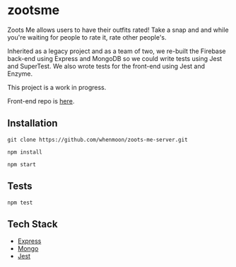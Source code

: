 # zootsme

Zoots Me allows users to have their outfits rated! Take a snap and and while you're waiting for people to rate it, rate other people's.

Inherited as a legacy project and as a team of two, we re-built the Firebase back-end using Express and MongoDB so we could write tests using Jest and SuperTest. We also wrote tests for the front-end using Jest and Enzyme.

This project is a work in progress.

Front-end repo is [here](https://github.com/whenmoon/zootsme).


## Installation

```
git clone https://github.com/whenmoon/zoots-me-server.git

npm install

npm start
```

## Tests

```npm test```

## Tech Stack

* [Express](https://expressjs.com/)
* [Mongo](https://www.mongodb.com/)
* [Jest](https://jestjs.io/)
